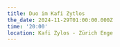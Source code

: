 ```yaml
---
title: Duo im Kafi Zytlos
the_date: 2024-11-29T01:00:00.000Z
time: '20:00'
location: Kafi Zylos - Zürich Enge
---
```



